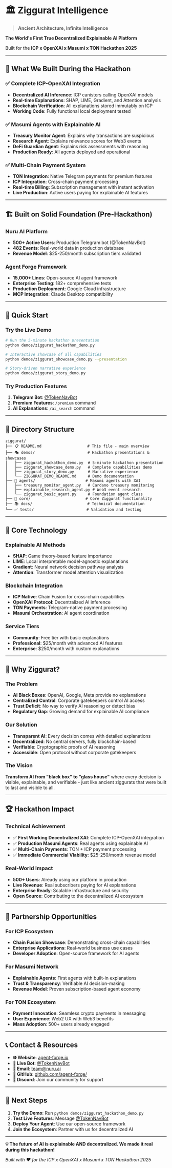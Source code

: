 # 🏛️ Ziggurat Intelligence

> **Ancient Architecture, Infinite Intelligence**

**The World's First True Decentralized Explainable AI Platform**

Built for the **ICP x OpenXAI x Masumi x TON Hackathon 2025**

---

## 🚀 What We Built During the Hackathon

### ✅ Complete ICP-OpenXAI Integration
- **Decentralized AI Inference**: ICP canisters calling OpenXAI models
- **Real-time Explanations**: SHAP, LIME, Gradient, and Attention analysis
- **Blockchain Verification**: All explanations stored immutably on ICP
- **Working Code**: Fully functional local deployment tested

### ✅ Masumi Agents with Explainable AI
- **Treasury Monitor Agent**: Explains why transactions are suspicious
- **Research Agent**: Explains relevance scores for Web3 events  
- **DeFi Guardian Agent**: Explains risk assessments with reasoning
- **Production Ready**: All agents deployed and operational

### ✅ Multi-Chain Payment System
- **TON Integration**: Native Telegram payments for premium features
- **ICP Integration**: Cross-chain payment processing
- **Real-time Billing**: Subscription management with instant activation
- **Live Production**: Active users paying for explainable AI features

---

## 🏗️ Built on Solid Foundation (Pre-Hackathon)

### Nuru AI Platform
- **500+ Active Users**: Production Telegram bot (@TokenNavBot)
- **482 Events**: Real-world data in production database
- **Revenue Model**: $25-250/month subscription tiers validated

### Agent Forge Framework  
- **15,000+ Lines**: Open-source AI agent framework
- **Enterprise Testing**: 182+ comprehensive tests
- **Production Deployment**: Google Cloud infrastructure
- **MCP Integration**: Claude Desktop compatibility

---

## 🎯 Quick Start

### Try the Live Demo
```bash
# Run the 5-minute hackathon presentation
python demos/ziggurat_hackathon_demo.py

# Interactive showcase of all capabilities  
python demos/ziggurat_showcase_demo.py --presentation

# Story-driven narrative experience
python demos/ziggurat_story_demo.py
```

### Try Production Features
1. **Telegram Bot**: [@TokenNavBot](https://t.me/TokenNavBot)
2. **Premium Features**: `/premium` command
3. **AI Explanations**: `/ai_search` command

---

## 📁 Directory Structure

```
ziggurat/
├── 📋 README.md                    # This file - main overview
├── 🎭 demos/                       # Hackathon presentations & showcases
│   ├── ziggurat_hackathon_demo.py  # 5-minute hackathon presentation
│   ├── ziggurat_showcase_demo.py   # Complete capabilities demo
│   ├── ziggurat_story_demo.py      # Narrative experience
│   └── ZIGGURAT_DEMO_README.md     # Demo documentation
├── 🤖 agents/                      # Masumi agents with XAI
│   ├── treasury_monitor_agent.py   # Cardano treasury monitoring
│   ├── explainable_research_agent.py # Web3 event research
│   └── ziggurat_basic_agent.py     # Foundation agent class
├── 🧠 core/                        # Core Ziggurat functionality
├── 📚 docs/                        # Technical documentation
└── ✅ tests/                       # Validation and testing
```

---

## 🧠 Core Technology

### Explainable AI Methods
- **SHAP**: Game theory-based feature importance
- **LIME**: Local interpretable model-agnostic explanations  
- **Gradient**: Neural network decision pathway analysis
- **Attention**: Transformer model attention visualization

### Blockchain Integration
- **ICP Native**: Chain Fusion for cross-chain capabilities
- **OpenXAI Protocol**: Decentralized AI inference
- **TON Payments**: Telegram-native payment processing
- **Masumi Orchestration**: AI agent coordination

### Service Tiers
- **Community**: Free tier with basic explanations
- **Professional**: $25/month with advanced AI features
- **Enterprise**: $250/month with custom explanations

---

## 🌟 Why Ziggurat?

### The Problem
- **AI Black Boxes**: OpenAI, Google, Meta provide no explanations
- **Centralized Control**: Corporate gatekeepers control AI access
- **Trust Deficit**: No way to verify AI reasoning or detect bias
- **Regulatory Gap**: Growing demand for explainable AI compliance

### Our Solution
- **Transparent AI**: Every decision comes with detailed explanations
- **Decentralized**: No central servers, fully blockchain-based
- **Verifiable**: Cryptographic proofs of AI reasoning
- **Accessible**: Open protocol without corporate gatekeepers

### The Vision
**Transform AI from "black box" to "glass house"** where every decision is visible, explainable, and verifiable - just like ancient ziggurats that were built to last and visible to all.

---

## 🏆 Hackathon Impact

### Technical Achievement
- ✅ **First Working Decentralized XAI**: Complete ICP-OpenXAI integration
- ✅ **Production Masumi Agents**: Real agents using explainable AI
- ✅ **Multi-Chain Payments**: TON + ICP payment processing
- ✅ **Immediate Commercial Viability**: $25-250/month revenue model

### Real-World Impact
- **500+ Users**: Already using our platform in production
- **Live Revenue**: Real subscribers paying for AI explanations
- **Enterprise Ready**: Scalable infrastructure and security
- **Open Source**: Contributing to the decentralized AI ecosystem

---

## 🤝 Partnership Opportunities

### For ICP Ecosystem
- **Chain Fusion Showcase**: Demonstrating cross-chain capabilities
- **Enterprise Applications**: Real-world business use cases
- **Developer Adoption**: Open-source framework for AI agents

### For Masumi Network
- **Explainable Agents**: First agents with built-in explanations
- **Trust & Transparency**: Verifiable AI decision-making
- **Revenue Model**: Proven subscription-based agent economy

### For TON Ecosystem
- **Payment Innovation**: Seamless crypto payments in messaging
- **User Experience**: Web2 UX with Web3 benefits
- **Mass Adoption**: 500+ users already engaged

---

## 📞 Contact & Resources

- **🌐 Website**: [agent-forge.io](https://agent-forge.io)
- **📱 Live Bot**: [@TokenNavBot](https://t.me/TokenNavBot)
- **📧 Email**: team@nuru.ai
- **🐙 GitHub**: [github.com/agent-forge/](https://github.com/agent-forge/)
- **💬 Discord**: Join our community for support

---

## 🎯 Next Steps

1. **Try the Demo**: Run `python demos/ziggurat_hackathon_demo.py`
2. **Test Live Features**: Message [@TokenNavBot](https://t.me/TokenNavBot)
3. **Deploy Your Agent**: Use our open-source framework
4. **Join the Ecosystem**: Partner with us for decentralized AI

---

**💡 The future of AI is explainable AND decentralized. We made it real during this hackathon!**

*Built with ❤️ for the ICP x OpenXAI x Masumi x TON Hackathon 2025*
